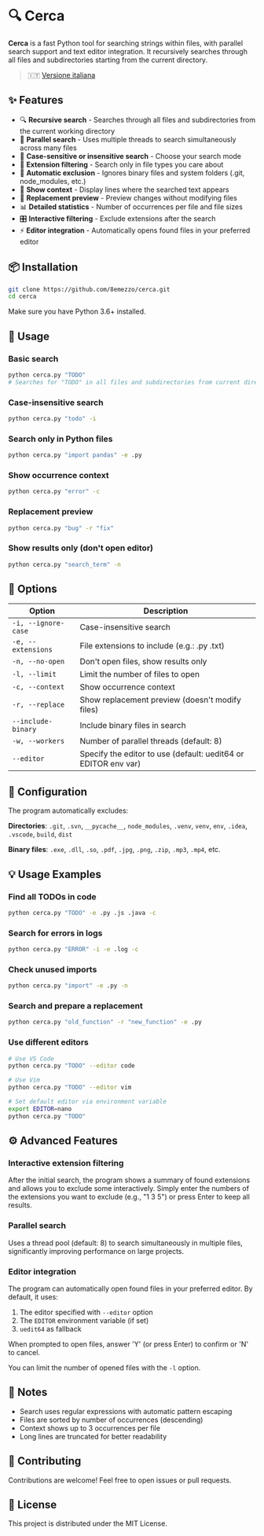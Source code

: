 # 🔍 Cerca

**Cerca** is a fast Python tool for searching strings within files, with parallel search support and text editor integration. It recursively searches through all files and subdirectories starting from the current directory.

> 🇮🇹 [Versione italiana](README.it.md)

## ✨ Features

- 🔍 **Recursive search** - Searches through all files and subdirectories from the current working directory
- 🚀 **Parallel search** - Uses multiple threads to search simultaneously across many files
- 🎯 **Case-sensitive or insensitive search** - Choose your search mode
- 📁 **Extension filtering** - Search only in file types you care about
- 🚫 **Automatic exclusion** - Ignores binary files and system folders (.git, node_modules, etc.)
- 📝 **Show context** - Display lines where the searched text appears
- 🔄 **Replacement preview** - Preview changes without modifying files
- 📊 **Detailed statistics** - Number of occurrences per file and file sizes
- 🎛️ **Interactive filtering** - Exclude extensions after the search
- ⚡ **Editor integration** - Automatically opens found files in your preferred editor

## 📦 Installation

```bash
git clone https://github.com/8emezzo/cerca.git
cd cerca
```

Make sure you have Python 3.6+ installed.

## 🚀 Usage

### Basic search
```bash
python cerca.py "TODO"
# Searches for "TODO" in all files and subdirectories from current directory
```

### Case-insensitive search
```bash
python cerca.py "todo" -i
```

### Search only in Python files
```bash
python cerca.py "import pandas" -e .py
```

### Show occurrence context
```bash
python cerca.py "error" -c
```

### Replacement preview
```bash
python cerca.py "bug" -r "fix"
```

### Show results only (don't open editor)
```bash
python cerca.py "search_term" -n
```

## 🎯 Options

| Option | Description |
|--------|-------------|
| `-i, --ignore-case` | Case-insensitive search |
| `-e, --extensions` | File extensions to include (e.g.: .py .txt) |
| `-n, --no-open` | Don't open files, show results only |
| `-l, --limit` | Limit the number of files to open |
| `-c, --context` | Show occurrence context |
| `-r, --replace` | Show replacement preview (doesn't modify files) |
| `--include-binary` | Include binary files in search |
| `-w, --workers` | Number of parallel threads (default: 8) |
| `--editor` | Specify the editor to use (default: uedit64 or EDITOR env var) |

## 🔧 Configuration

The program automatically excludes:

**Directories**: `.git`, `.svn`, `__pycache__`, `node_modules`, `.venv`, `venv`, `env`, `.idea`, `.vscode`, `build`, `dist`

**Binary files**: `.exe`, `.dll`, `.so`, `.pdf`, `.jpg`, `.png`, `.zip`, `.mp3`, `.mp4`, etc.

## 💡 Usage Examples

### Find all TODOs in code
```bash
python cerca.py "TODO" -e .py .js .java -c
```

### Search for errors in logs
```bash
python cerca.py "ERROR" -i -e .log -c
```

### Check unused imports
```bash
python cerca.py "import" -e .py -n
```

### Search and prepare a replacement
```bash
python cerca.py "old_function" -r "new_function" -e .py
```

### Use different editors
```bash
# Use VS Code
python cerca.py "TODO" --editor code

# Use Vim
python cerca.py "TODO" --editor vim

# Set default editor via environment variable
export EDITOR=nano
python cerca.py "TODO"
```

## ⚙️ Advanced Features

### Interactive extension filtering
After the initial search, the program shows a summary of found extensions and allows you to exclude some interactively. Simply enter the numbers of the extensions you want to exclude (e.g., "1 3 5") or press Enter to keep all results.

### Parallel search
Uses a thread pool (default: 8) to search simultaneously in multiple files, significantly improving performance on large projects.

### Editor integration
The program can automatically open found files in your preferred editor. By default, it uses:
1. The editor specified with `--editor` option
2. The `EDITOR` environment variable (if set)
3. `uedit64` as fallback

When prompted to open files, answer 'Y' (or press Enter) to confirm or 'N' to cancel.

You can limit the number of opened files with the `-l` option.

## 📝 Notes

- Search uses regular expressions with automatic pattern escaping
- Files are sorted by number of occurrences (descending)
- Context shows up to 3 occurrences per file
- Long lines are truncated for better readability

## 🤝 Contributing

Contributions are welcome! Feel free to open issues or pull requests.

## 📄 License

This project is distributed under the MIT License.